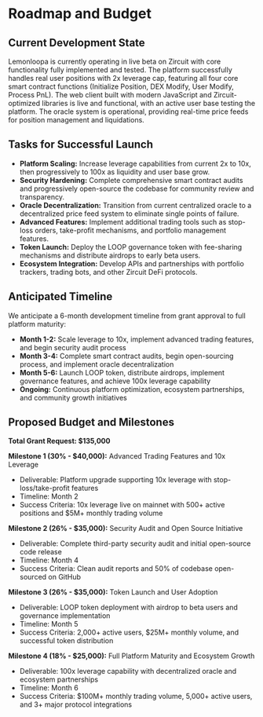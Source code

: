 # Roadmap and Budget

## Current Development State

Lemonloopa is currently operating in live beta on Zircuit with core functionality fully implemented and tested. The platform successfully handles real user positions with 2x leverage cap, featuring all four core smart contract functions (Initialize Position, DEX Modify, User Modify, Process PnL). The web client built with modern JavaScript and Zircuit-optimized libraries is live and functional, with an active user base testing the platform. The oracle system is operational, providing real-time price feeds for position management and liquidations.

## Tasks for Successful Launch

* **Platform Scaling:** Increase leverage capabilities from current 2x to 10x, then progressively to 100x as liquidity and user base grow.
* **Security Hardening:** Complete comprehensive smart contract audits and progressively open-source the codebase for community review and transparency.
* **Oracle Decentralization:** Transition from current centralized oracle to a decentralized price feed system to eliminate single points of failure.
* **Advanced Features:** Implement additional trading tools such as stop-loss orders, take-profit mechanisms, and portfolio management features.
* **Token Launch:** Deploy the LOOP governance token with fee-sharing mechanisms and distribute airdrops to early beta users.
* **Ecosystem Integration:** Develop APIs and partnerships with portfolio trackers, trading bots, and other Zircuit DeFi protocols.

## Anticipated Timeline

We anticipate a 6-month development timeline from grant approval to full platform maturity:

* **Month 1-2:** Scale leverage to 10x, implement advanced trading features, and begin security audit process
* **Month 3-4:** Complete smart contract audits, begin open-sourcing process, and implement oracle decentralization
* **Month 5-6:** Launch LOOP token, distribute airdrops, implement governance features, and achieve 100x leverage capability
* **Ongoing:** Continuous platform optimization, ecosystem partnerships, and community growth initiatives

## Proposed Budget and Milestones

**Total Grant Request: $135,000**

**Milestone 1 (30% - $40,000):** Advanced Trading Features and 10x Leverage
* Deliverable: Platform upgrade supporting 10x leverage with stop-loss/take-profit features
* Timeline: Month 2
* Success Criteria: 10x leverage live on mainnet with 500+ active positions and $5M+ monthly trading volume

**Milestone 2 (26% - $35,000):** Security Audit and Open Source Initiative
* Deliverable: Complete third-party security audit and initial open-source code release
* Timeline: Month 4
* Success Criteria: Clean audit reports and 50% of codebase open-sourced on GitHub

**Milestone 3 (26% - $35,000):** Token Launch and User Adoption
* Deliverable: LOOP token deployment with airdrop to beta users and governance implementation
* Timeline: Month 5
* Success Criteria: 2,000+ active users, $25M+ monthly volume, and successful token distribution

**Milestone 4 (18% - $25,000):** Full Platform Maturity and Ecosystem Growth
* Deliverable: 100x leverage capability with decentralized oracle and ecosystem partnerships
* Timeline: Month 6
* Success Criteria: $100M+ monthly trading volume, 5,000+ active users, and 3+ major protocol integrations
